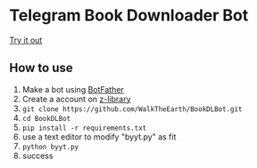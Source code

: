 # Telegram Book Downloader Bot

[Try it out](https://t.me/B00KDLBot)

## How to use

1. Make a bot using [BotFather](https://t.me/BotFather)
2. Create a account on [z-library](https://z-lib.gd)
3. `git clone https://github.com/WalkTheEarth/BookDLBot.git`
4. `cd BookDLBot`
5. `pip install -r requirements.txt`
6. use a text editor to modify "byyt.py" as fit
7. `python byyt.py`
8. success
